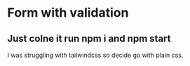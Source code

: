 # Form with validation
## Just colne it run npm i and npm start

I was struggling with tailwindcss so decide go with plain css.
